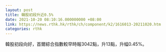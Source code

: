 ```yaml
---
layout: post
title: 韓股初段升近0.5%
date: 2021-10-20 08:10:16.000000000 +08:00
link: https://news.rthk.hk/rthk/ch/component/k2/1616013-20211020.htm
categories: rthk
---
```


韓股初段向好，首爾綜合指數較早時報3042點，升13點，升幅0.45%。
